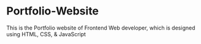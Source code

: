 # Portfolio-Website
This is the Portfolio website of Frontend Web developer, which is designed using HTML, CSS, &amp;  JavaScript
